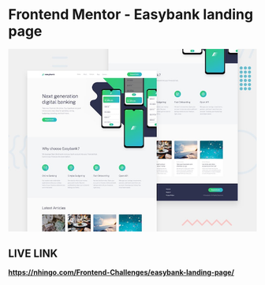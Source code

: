 # Frontend Mentor - Easybank landing page

![Design preview for the Easybank landing page coding challenge](./design/desktop-preview.jpg)

## LIVE LINK

**https://nhingo.com/Frontend-Challenges/easybank-landing-page/**
